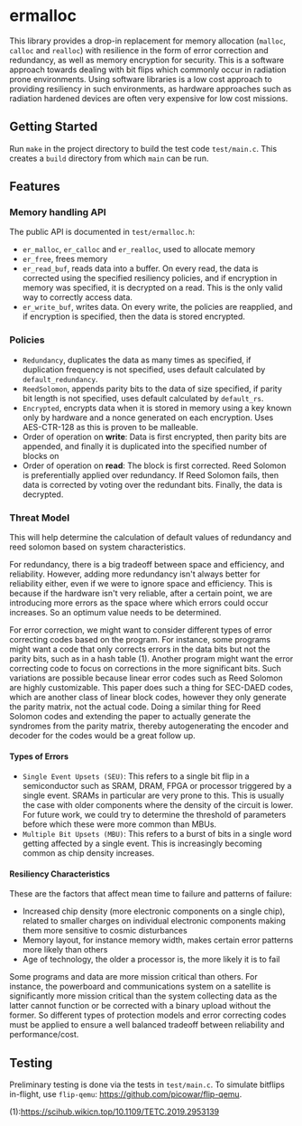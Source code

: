 # ermalloc
This library provides a drop-in replacement for memory allocation (`malloc`, `calloc` and `realloc`) with resilience in the form of error correction and redundancy, as well as memory encryption for security. This is a software approach towards dealing with bit flips which commonly occur in radiation prone environments. Using software libraries is a low cost approach to providing resiliency in such environments, as hardware approaches such as radiation hardened devices are often very expensive for low cost missions. 

## Getting Started

Run `make` in the project directory to build the test code `test/main.c`. This creates a `build` directory from which `main` can be run.

## Features

### Memory handling API
The public API is documented in `test/ermalloc.h`:

* `er_malloc`, `er_calloc` and `er_realloc`, used to allocate memory
* `er_free`, frees memory
* `er_read_buf`, reads data into a buffer. On every read, the data is corrected using the specified resiliency policies, and if encryption in memory was specified, it is decrypted on a read. This is the only valid way to correctly access data.
* `er_write_buf`, writes data. On every write, the policies are reapplied, and if encryption is specified, then the data is stored encrypted.

### Policies

* `Redundancy`, duplicates the data as many times as specified, if duplication frequency is not specified, uses default calculated by `default_redundancy`.
* `ReedSolomon`, appends parity bits to the data of size specified, if parity bit length is not specified, uses default calculated by `default_rs`.
* `Encrypted`, encrypts data when it is stored in memory using a key known only by hardware and a nonce generated on each encryption. Uses AES-CTR-128 as this is proven to be malleable.
* Order of operation on **write**: Data is first encrypted, then parity bits are appended, and finally it is duplicated into the specified number of blocks on
* Order of operation on **read**: The block is first corrected. Reed Solomon is preferentially applied over redundancy. If Reed Solomon fails, then data is corrected by voting over the redundant bits. Finally, the data is decrypted.

### Threat Model 
This will help determine the calculation of default values of redundancy and reed solomon based on system characteristics. 

For redundancy, there is a big tradeoff between space and efficiency, and reliability. However, adding more redundancy isn't always better for reliability either, even if we were to ignore space and efficiency. This is because if the hardware isn't very reliable, after a certain point, we are introducing more errors as the space where which errors could occur increases. So an optimum value needs to be determined.

For error correction, we might want to consider different types of error correcting codes based on the program. For instance, some programs might want a code that only corrects errors in the data bits but not the parity bits, such as in a hash table (1). Another program might want the error correcting code to focus on corrections in the more significant bits. Such variations are possible because linear error codes such as Reed Solomon are highly customizable. This paper does such a thing for SEC-DAED codes, which are another class of linear block codes, however they only generate the parity matrix, not the actual code. Doing a similar thing for Reed Solomon codes and extending the paper to actually generate the syndromes from the parity matrix, thereby autogenerating the encoder and decoder for the codes would be a great follow up. 

#### Types of Errors

* `Single Event Upsets (SEU)`: This refers to a single bit flip in a semiconductor such as SRAM, DRAM, FPGA or processor triggered by a single event. SRAMs in particular are very prone to this. This is usually the case with older components where the density of the circuit is lower. For future work, we could try to determine the threshold of parameters before which these were more common than MBUs.
* `Multiple Bit Upsets (MBU)`: This refers to a burst of bits in a single word getting affected by a single event. This is increasingly becoming common as chip density increases.

#### Resiliency Characteristics
These are the factors that affect mean time to failure and patterns of failure:

* Increased chip density (more electronic components on a single chip), related to smaller charges on individual electronic components making them more sensitive to cosmic disturbances
* Memory layout, for instance memory width, makes certain error patterns more likely than others
* Age of technology, the older a processor is, the more likely it is to fail

Some programs and data are more mission critical than others. For instance, the powerboard and communications system on a satellite is significantly more mission critical than the system collecting data as the latter cannot function or be corrected with a binary upload without the former. So different types of protection models and error correcting codes must be applied to ensure a well balanced tradeoff between reliability and performance/cost.


## Testing

Preliminary testing is done via the tests in `test/main.c`. To simulate bitflips in-flight, use `flip-qemu`: https://github.com/picowar/flip-qemu. 

(1):https://scihub.wikicn.top/10.1109/TETC.2019.2953139 